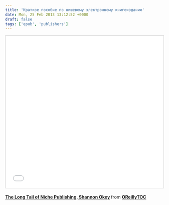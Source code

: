 ```yaml
---
title: 'Краткое пособие по нишевому электронному книгоизданию'
date: Mon, 25 Feb 2013 13:12:52 +0000
draft: false
tags: ['epub', 'publishers']
---
```


<p><iframe src="//www.slideshare.net/slideshow/embed_code/key/xnuED1ehIu5EmI" width="595" height="485" frameborder="0" marginwidth="0" marginheight="0" scrolling="no" style="border:1px solid #CCC; border-width:1px; margin-bottom:5px; max-width: 100%;" allowfullscreen> </iframe> <div style="margin-bottom:5px"> <strong> <a href="//www.slideshare.net/OReillyTOC/the-long-tail-of-niche-publishing-shannon-okey" title="The Long Tail of Niche Publishing, Shannon Okey" target="_blank">The Long Tail of Niche Publishing, Shannon Okey</a> </strong> from <strong><a href="https://www.slideshare.net/OReillyTOC" target="_blank">OReillyTOC</a></strong> </div></p>